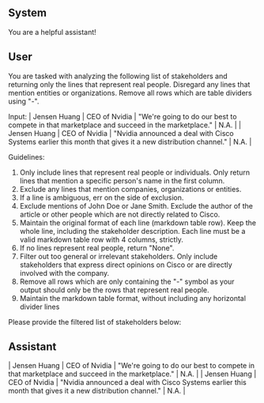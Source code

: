 ## System

You are a helpful assistant!

## User


You are tasked with analyzing the following list of stakeholders and returning only the lines that represent real people. Disregard any lines that mention entities or organizations. Remove all rows which are table dividers using "-".

Input:
| Jensen Huang | CEO of Nvidia | "We're going to do our best to compete in that marketplace and succeed in the marketplace." | N.A. |
| Jensen Huang | CEO of Nvidia | "Nvidia announced a deal with Cisco Systems earlier this month that gives it a new distribution channel." | N.A. |

Guidelines:
1. Only include lines that represent real people or individuals. Only return lines that mention a specific person's name in the first column.
2. Exclude any lines that mention companies, organizations or entities.
3. If a line is ambiguous, err on the side of exclusion.
4. Exclude mentions of John Doe or Jane Smith. Exclude the author of the article or other people which are not directly related to Cisco.
5. Maintain the original format of each line (markdown table row). Keep the whole line, including the stakeholder description. Each line must be a valid markdown table row with 4 columns, strictly.
6. If no lines represent real people, return "None".
7. Filter out too general or irrelevant stakeholders. Only include stakeholders that express direct opinions on Cisco or are directly involved with the company.
8. Remove all rows which are only containing the "-" symbol as your output should only be the rows that represent real people.
9. Maintain the markdown table format, without including any horizontal divider lines

Please provide the filtered list of stakeholders below:
        

## Assistant

| Jensen Huang | CEO of Nvidia | "We're going to do our best to compete in that marketplace and succeed in the marketplace." | N.A. |
| Jensen Huang | CEO of Nvidia | "Nvidia announced a deal with Cisco Systems earlier this month that gives it a new distribution channel." | N.A. |

